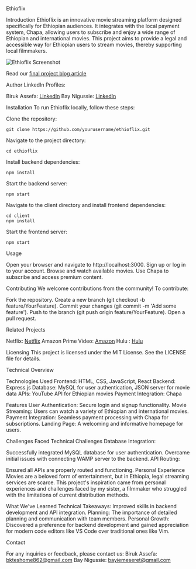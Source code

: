 Ethioflix

Introduction
Ethioflix is an innovative movie streaming platform designed specifically for Ethiopian audiences. It integrates with the local payment system, Chapa, allowing users to subscribe and enjoy a wide range of Ethiopian and international movies. This project aims to provide a legal and accessible way for Ethiopian users to stream movies, thereby supporting local filmmakers.


![Ethioflix Screenshot](https://media.licdn.com/dms/image/D4E12AQHaOZaqrBCVgQ/article-cover_image-shrink_720_1280/0/1715781843613?e=1721260800&v=beta&t=PeDQ2PM2GW1FqMaYIdOcp6V52YQ7BC8AuFvHpUCFDLc)

Read our [final project blog article](https://www.linkedin.com/pulse/introducing-ethioflix-revolutionizing-movie-streaming-biruk-assefa-gi2je/)

Author LinkedIn Profiles:

Biruk Assefa: [LinkedIn](https://www.linkedin.com/in/bruka)
Bay Nigussie: [LinkedIn](https://www.linkedin.com/in/bay-nigussie)

Installation
To run Ethioflix locally, follow these steps:

Clone the repository:
```
git clone https://github.com/yourusername/ethioflix.git
```
Navigate to the project directory:
```
cd ethioflix
```
Install backend dependencies:
```
npm install
```
Start the backend server:
```
npm start
```
Navigate to the client directory and install frontend dependencies:
```
cd client
npm install
```
Start the frontend server:
```
npm start
```

Usage

Open your browser and navigate to http://localhost:3000.
Sign up or log in to your account.
Browse and watch available movies.
Use Chapa to subscribe and access premium content.

Contributing
We welcome contributions from the community! To contribute:

Fork the repository.
Create a new branch (git checkout -b feature/YourFeature).
Commit your changes (git commit -m 'Add some feature').
Push to the branch (git push origin feature/YourFeature).
Open a pull request.

Related Projects

Netflix: [Netflix](https://www.netflix.com)
Amazon Prime Video: [Amazon](https://www.amazon.com/amazonprime)
Hulu : [Hulu](https://www.hulu.com)


Licensing
This project is licensed under the MIT License. See the LICENSE file for details.

Technical Overview

Technologies Used
Frontend: HTML, CSS, JavaScript, React
Backend: Express.js
Database: MySQL for user authentication, JSON server for movie data
APIs: YouTube API for Ethiopian movies
Payment Integration: Chapa

Features
User Authentication: Secure login and signup functionality.
Movie Streaming: Users can watch a variety of Ethiopian and international movies.
Payment Integration: Seamless payment processing with Chapa for subscriptions.
Landing Page: A welcoming and informative homepage for users.

Challenges Faced
Technical Challenges
Database Integration:

Successfully integrated MySQL database for user authentication.
Overcame initial issues with connecting WAMP server to the backend.
API Routing:

Ensured all APIs are properly routed and functioning.
Personal Experience
Movies are a beloved form of entertainment, but in Ethiopia, legal streaming services are scarce. This project's inspiration came from personal experiences and challenges faced by my sister, a filmmaker who struggled with the limitations of current distribution methods.

What We've Learned
Technical Takeaways: Improved skills in backend development and API integration.
Planning: The importance of detailed planning and communication with team members.
Personal Growth: Discovered a preference for backend development and gained appreciation for modern code editors like VS Code over traditional ones like Vim.

Contact

For any inquiries or feedback, please contact us:
Biruk Assefa: bkteshome862@gmail.com
Bay Nigussie: bayiemeseret@gmail.com
